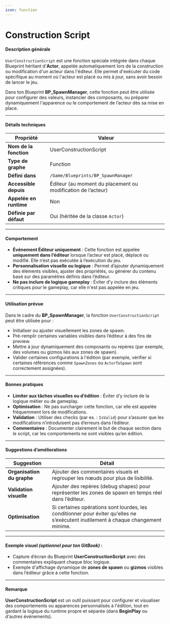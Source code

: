 ```yaml
---
icon: function
---
```


# Construction Script

#### Description générale

`UserConstructionScript` est une fonction spéciale intégrée dans chaque Blueprint héritant d'**Actor**, appelée automatiquement lors de la construction ou modification d'un acteur dans l'éditeur. Elle permet d'exécuter du code spécifique au moment où l'acteur est placé ou mis à jour, sans avoir besoin de lancer le jeu.

Dans ton Blueprint **BP\_SpawnManager**, cette fonction peut être utilisée pour configurer des valeurs, instancier des composants, ou préparer dynamiquement l'apparence ou le comportement de l’acteur dès sa mise en place.

***

#### Détails techniques

| Propriété              | Valeur                                                       |
| ---------------------- | ------------------------------------------------------------ |
| **Nom de la fonction** | UserConstructionScript                                       |
| **Type de graphe**     | Function                                                     |
| **Défini dans**        | `/Game/Blueprints/BP_SpawnManager`                           |
| **Accessible depuis**  | Éditeur (au moment du placement ou modification de l’acteur) |
| **Appelée en runtime** | Non                                                          |
| **Définie par défaut** | Oui (héritée de la classe `Actor`)                           |

***

#### Comportement

* **Événement Éditeur uniquement** : Cette fonction est appelée **uniquement dans l’éditeur** lorsque l’acteur est placé, déplacé ou modifié. Elle n’est pas exécutée à l’exécution du jeu.
* **Personnalisation visuelle ou logique** : Permet d’ajouter dynamiquement des éléments visibles, ajuster des propriétés, ou générer du contenu basé sur des paramètres définis dans l’éditeur.
* **Ne pas inclure de logique gameplay** : Éviter d'y inclure des éléments critiques pour le gameplay, car elle n'est pas appelée en jeu.

***

#### Utilisation prévue

Dans le cadre du **BP\_SpawnManager**, la fonction `UserConstructionScript` peut être utilisée pour :

* Initialiser ou ajuster visuellement les zones de spawn.
* Pré-remplir certaines variables visibles dans l’éditeur à des fins de preview.
* Mettre à jour dynamiquement des composants ou repères (par exemple, des volumes ou gizmos liés aux zones de spawn).
* Valider certaines configurations à l'édition (par exemple, vérifier si certaines références comme `SpawnZones` ou `ActorToSpawn` sont correctement assignées).

***

#### Bonnes pratiques

* **Limiter aux tâches visuelles ou d’édition** : Éviter d’y inclure de la logique métier ou de gameplay.
* **Optimisation** : Ne pas surcharger cette fonction, car elle est appelée fréquemment lors de modifications.
* **Validation** : Utiliser des checks (par ex. : `IsValid`) pour s’assurer que les modifications n’introduisent pas d’erreurs dans l’éditeur.
* **Commentaires** : Documenter clairement le but de chaque section dans le script, car les comportements ne sont visibles qu’en édition.

***

#### Suggestions d’améliorations

| Suggestion                 | Détail                                                                                                                             |
| -------------------------- | ---------------------------------------------------------------------------------------------------------------------------------- |
| **Organisation du graphe** | Ajouter des commentaires visuels et regrouper les nœuds pour plus de lisibilité.                                                   |
| **Validation visuelle**    | Ajouter des repères (debug shapes) pour représenter les zones de spawn en temps réel dans l’éditeur.                               |
| **Optimisation**           | Si certaines opérations sont lourdes, les conditionner pour éviter qu'elles ne s’exécutent inutilement à chaque changement minime. |

***

#### Exemple visuel _(optionnel pour ton GitBook)_ :

* Capture d’écran du Blueprint **UserConstructionScript** avec des commentaires expliquant chaque bloc logique.
* Exemple d'affichage dynamique de **zones de spawn** ou **gizmos** visibles dans l’éditeur grâce à cette fonction.

***

#### Remarque

**UserConstructionScript** est un outil puissant pour configurer et visualiser des comportements ou apparences personnalisés à l'édition, tout en gardant la logique du runtime propre et séparée (dans **BeginPlay** ou d'autres événements).
